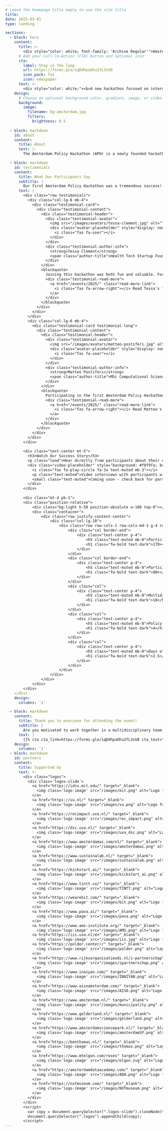 ```yaml
---
# Leave the homepage title empty to use the site title
title:
date: 2025-03-01
type: landing

sections:
  - block: hero
    content:
      title: >-
        <div style="color: white; font-family: 'Archive Regular'">Amsterdam Policy Hackathon</div>
      # Add your Call-To-Action (CTA) button and optional icon
      cta:
        label: Stay in the loop
        url: https://forms.gle/iqDdhpaUhu2fL3sU8
        icon_pack: fas
        icon: newspaper
      text: >-
        <div style="color: white;"><b>A new hackathon focused on interdisciplinary, data-driven policymaking.</b></div><!--Custom spacing--><div class="mb-3"></div><!--GitHub Button JS--><script async defer src="https://buttons.github.io/buttons.js"></script>   
    design:
      # Choose an optional background color, gradient, image, or video
      background:
        image:
          filename: bg-amsterdam.jpg
          filters:
            brightness: 0.5
  
  - block: markdown
    id: about
    content:
      title: About
      text: |-
        The Amsterdam Policy Hackathon (APH) is a newly founded hackathon event in Amsterdam, the Netherlands. During this 2.5 days competition event, students and young professionals form multidisciplinary teams to develop data-informed policies and/ or policy tools to help with solving the most pressing societal issues in Amsterdam or the Netherlands more broadly. The challenges are provided by both government and industry stakeholders. At the core, the event champions research and policy development at the interdisciplinary intersection between technology and society. The event is inspired by the MIT Policy Hackathon, which is a similar competition held annually at the Massachusetts Institute of Technology in Boston, US.

  - block: markdown
    id: testimonials
    content:
      title: What Our Participants Say
      subtitle: |
        Our first Amsterdam Policy Hackathon was a tremendous success! Here's what participants had to say about their experience. <a href="/events/2025/#more-testimonials-on-linkedin" style="color: #0077b5; text-decoration: none;">View more testimonials on LinkedIn</a>.
      text: |
        <div class="row testimonials">
          <div class="col-lg-6 mb-4">
            <div class="testimonial-card">
              <div class="testimonial-content">
                <div class="testimonial-header">
                  <div class="testimonial-avatar">
                    <img src="/images/avatars/tessa-clement.jpg" alt="Tessa Clement" class="avatar-img" onerror="this.style.display='none'; this.nextElementSibling.style.display='block';">
                    <div class="avatar-placeholder" style="display: none;">
                      <i class="fas fa-user"></i>
                    </div>
                  </div>
                  <div class="testimonial-author-info">
                    <strong>Tessa Clement</strong>
                    <span class="author-title">Health Tech Startup Founder</span>
                  </div>
                </div>
                <blockquote>
                  Joining this hackathon was both fun and valuable. For me, the best part was experimenting with ideas, meeting new people, and testing skills in a fast-paced setting.”
                  <div class="testimonial-read-more">
                    <a href="/events/2025/" class="read-more-link">
                      <i class="fas fa-arrow-right"></i> Read Tessa's full testimonial
                    </a>
                  </div>
                </blockquote>
              </div>
            </div>
          </div>
          <div class="col-lg-6 mb-4">
            <div class="testimonial-card testimonial-long">
              <div class="testimonial-content">
                <div class="testimonial-header">
                  <div class="testimonial-avatar">
                    <img src="/images/avatars/matteo-postiferi.jpg" alt="Matteo Postiferi" class="avatar-img" onerror="this.style.display='none'; this.nextElementSibling.style.display='block';">
                    <div class="avatar-placeholder" style="display: none;">
                      <i class="fas fa-user"></i>
                    </div>
                  </div>
                  <div class="testimonial-author-info">
                    <strong>Matteo Postiferi</strong>
                    <span class="author-title">MSc Computational Science Student</span>
                  </div>
                </div>
                <blockquote>
                  Participating in the first Amsterdam Policy Hackathon was an exciting and rewarding experience. Even though I did not rely heavily on my technical skills, I actively used reasoning, creativity, and problem-solving throughout the competition.”
                  <div class="testimonial-read-more">
                    <a href="/events/2025/" class="read-more-link">
                      <i class="fas fa-arrow-right"></i> Read Matteo's full testimonial
                    </a>
                  </div>
                </blockquote>
              </div>
            </div>
          </div>
        </div>
        
        <div class="text-center mt-5">
          <h3>Watch Our Success Story</h3>
          <p class="lead">Hear directly from participants about their experience and the impact of the Amsterdam Policy Hackathon.</p>
          <div class="video-placeholder" style="background: #f8f9fa; border: 2px dashed #dee2e6; padding: 60px 20px; border-radius: 8px; margin: 20px 0;">
            <i class="fas fa-play-circle fa-3x text-muted mb-3"></i>
            <p class="text-muted">Video interviews with participants will be embedded here</p>
            <small class="text-muted">Coming soon - check back for participant interviews and event highlights!</small>
          </div>
        </div>
        
        <div class="mt-4 pb-1">
        <div class="position-relative">
            <div class="bg-light h-50 position-absolute w-100 top-0"></div>
            <div class="container">
                <div class="row justify-content-center">
                    <div class="col-lg-10">
                        <div class="row row-cols-1 row-cols-md-3 g-4 rounded-3 bg-white shadow-sm">
                            <div class="col border-end">
                                <div class="text-center p-4">
                                    <h5 class="text-muted mb-0">Participants</h5>
                                    <h1 class="fw-bold text-dark">170+</h1>
                                </div>
                            </div>
                            <div class="col border-end">
                                <div class="text-center p-4">
                                    <h5 class="text-muted mb-0">Participants</h5>
                                    <h1 class="fw-bold text-dark">80+</h1>
                                </div>
                            </div>
                            <div class="col">
                                <div class="text-center p-4">
                                    <h5 class="text-muted mb-0">Multidisciplinary Teams</h5>
                                    <h1 class="fw-bold text-dark">18</h1>
                                </div>
                            </div>
                            <div class="col">
                                <div class="text-center p-4">
                                    <h5 class="text-muted mb-0">Policy Challenges</h5>
                                    <h1 class="fw-bold text-dark">4</h1>
                                </div>
                            </div>
                            <div class="col">
                                <div class="text-center p-4">
                                    <h5 class="text-muted mb-0">Days of Innovation</h5>
                                    <h1 class="fw-bold text-dark">2.5</h1>
                                </div>
                            </div>
                        </div>
                    </div>
                </div>
            </div>
        </div>
    </div>
    design:
      columns: '1'

  - block: markdown
    content:
      title: Thank you to everyone for attending the event!
      subtitle: |
        Are you motivated to work together in a multidisciplinary team of motivated peers to solve some of the most pressing challenges? Participate in the first Amsterdam Policy Hackathon! Register below to stay up to date about APH.
      text: |
        {{% cta cta_link=https://forms.gle/iqDdhpaUhu2fL3sU8 cta_text="Stay in the loop" cta_new_tab="true"%}}
    design:
      columns: '1'
  - block: markdown
    id: partners
    content:
      title: Supported by
      text: >-
        <div class="logos">
          <div class='logos-slide'>
            <a href="https://idss.mit.edu/" target="_blank">
              <img class='logo-image' src="/images/mit.png" alt="Logo for MIT Institute for Data, Systems, and Society (IDSS)"">
            </a>
            <a href="https://vu.nl/" target="_blank">
              <img class='logo-image' src="/images/vu.png" alt="Logo for Vrije Universiteit (VU)"">
            </a>
            <a href="https://recimpact.uva.nl/" target="_blank">
              <img class='logo-image' src="/images/rec_impact.png" alt="Logo for UvA Roeterseilandcampus Impact (REC Impact)"">
            </a>
            <a href="https://dsc.uva.nl/" target="_blank">
              <img class='logo-image' src="/images/uva_dsc.png" alt="Logo for UvA Data Science Center"">
            </a>
            <a href="https://www.amsterdamai.com/nl/" target="_blank">
              <img class='logo-image' src="/images/amsterdamai.png" alt="Logo for Amsterdam AI"">
            </a>
            <a href="https://www.sustainalab.nl/" target="_blank">
              <img class='logo-image' src="/images/sustainalab.png" alt="Logo for Sustainalab"">
            </a>
            <a href="https://kickstart.ai/" target="_blank">
              <img class='logo-image' src="/images/kickstart_ai.png" alt="Logo for Kickstart AI"">
            </a>
            <a href="https://www.tintt.co/" target="_blank">
              <img class='logo-image' src="/images/TINTT.png" alt="Logo for TINTT"">
            </a>
            <a href="https://wearebit.com/" target="_blank">
              <img class='logo-image' src="/images/bit.png" alt="Logo for Bit"">
            </a>
            <a href="https://www.pava.ai/" target="_blank">
              <img class='logo-image' src="/images/pava.png" alt="Logo for PAVA"">
            </a>
            <a href="https://www.ams-institute.org/" target="_blank">
              <img class='logo-image' src="/images/AMS.png" alt="Logo for AMS Institute"">
            <a href="https://iis.uva.nl/en" target="_blank">
              <img class='logo-image' src="/images/iis.jpg" alt="Logo for UvA Institute for Interdisciplenary Studies (IIS)"">
            <a href="https://polder.center//" target="_blank">
              <img class='logo-image' src="/images/polder.png" alt="Logo for Polder Center"">
            </a>
            <a href="https://www.rijksorganisatieodi.nl/i-partnerschap" target="_blank">
              <img class='logo-image' src="/images/ipartnerschap.png" alt="Logo for I-Partnerschap">
            </a>
            <a href="https://www.inaiyan.com/" target="_blank">
              <img class='logo-image' src="/images/INAIYAN.png" alt="Logo for INAIYAN">
            </a>
            <a href="https://www.aisoamsterdam.com/" target="_blank">
              <img class='logo-image' src="/images/AISO.png" alt="Logo for AISO">
            </a>
            <a href="https://www.amsterdam.nl/" target="_blank">
              <img class='logo-image' src="/images/municipality.png" alt="Logo for Gemeente Amsterdam">
            </a>
            <a href="https://www.gelderland.nl/" target="_blank">
              <img class='logo-image' src="/images/gelderland.png" alt="Logo for Provincie Gelderland">
            </a>
            <a href="https://www.amsterdamsciencepark.nl/" target="_blank">
              <img class='logo-image' src="/images/amsterdamSP.png" alt="Logo for Amsterdam Science Park">
            </a>
            <a href="https://benthomas.nl/" target="_blank">
              <img class='logo-image' src="/images/thomas.png" alt="Logo for Thomas van Neerbos">
            </a>
            <a href="https://www.mtelgon.com/roses" target="_blank">
              <img class='logo-image' src="/images/elgon.svg" alt="Logo for Mount Elgon Orchards">
            </a>
            <a href="https://amsterdamdataacademy.com/" target="_blank">
              <img class='logo-image' src="/images/ADA.png" alt="Logo for Amsterdam Data Academy">
            </a>
            <a href="https://nxtmuseum.com/" target="_blank">
              <img class='logo-image' src="/images/NXTmuseum.png" alt="Logo for Nxt Museum Amsterdam">
            </a>
          </div>
        </div>
        <script>
          var copy = document.querySelector(".logos-slide").cloneNode(true);
          document.querySelector(".logos").appendChild(copy);
        </script>
---
```

